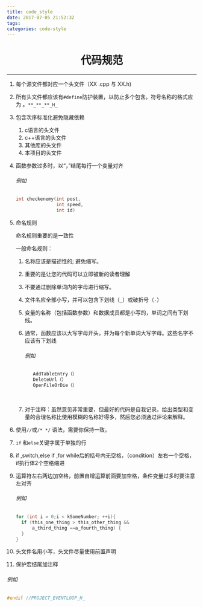 ```yaml
---
title: code_style
date: 2017-07-05 21:52:32
tags:
categories: code-style
---
```

# <center>代码规范<center/>
***

1. 每个源文件都对应一个头文件（XX .cpp  与  XX.h)

2. 所有头文件都应该有`#define`防护装置，以防止多个包含。符号名称的格式应为 。`**_**_**_H_`

3. 包含次序标准化避免隐藏依赖

   1. c语言的头文件
   2. c++语言的头文件
   3. 其他库的头文件
   4. 本项目的头文件

4. 函数参数过多时，以“，”结尾每行一个变量对齐

   ###### 例如

   ~~~cpp
   int checkenemy(int post,
                  int speed,
                  int id)
   ~~~

5. 命名规则

   命名规则重要的是一致性

   一般命名规则：

   1.    名称应该是描述性的; 避免缩写。

   2.    重要的是让您的代码可以立即被新的读者理解

   3.    不要通过删除单词内的字母进行缩写。

   4.    文件名应全部小写，并可以包含下划线（`_`）或破折号（`-`）

   5.    变量的名称（包括函数参数）和数据成员都是小写的，单词之间有下划线。

   6.    通常，函数应该以大写字母开头，并为每个新单词大写字母。这些名字不应该有下划线

            ###### 例如

         ~~~cpp
            AddTableEntry（）
            DeleteUrl（）
            OpenFileOrDie（）
         ~~~

            ​

   7.    对于注释：虽然意见非常重要，但最好的代码是自我记录。给出类型和变量的合理名称比使用模糊的名称好得多，然后您必须通过评论来解释。

6. 使用`//`或`/* */` 语法，需要你保持一致。

7. `if` 和`else`关键字属于单独的行

8. if ,switch,else if ,for while后的括号内无空格，（condition）左右一个空格，if执行体2个空格缩进

9. 运算符左右两边加空格，前置自增运算前面要加空格，条件变量过多时要注意左对齐

   ###### 例如

   ~~~cpp
   for (int i = 0;i < kSomeNumber; ++i){
     if (this_one_thing > this_other_thing &&
         a_third_thing ==a_fourth_thing) {     
     }
   }
   ~~~

10. 头文件名用小写，头文件尽量使用前置声明

11. 保护宏结尾加注释

   ###### 例如

   ~~~cpp
   #endif //PROJECT_EVENTLOOP_H_
   ~~~

   ​